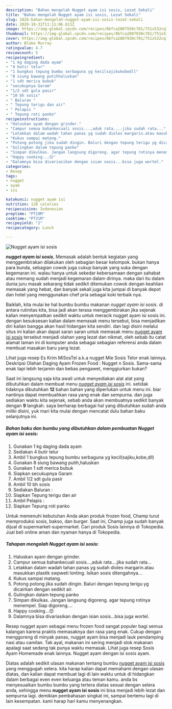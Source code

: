 ```yaml
---
description: "Bahan mengolah Nugget ayam isi sosis, Lezat Sekali"
title: "Bahan mengolah Nugget ayam isi sosis, Lezat Sekali"
slug: 1026-bahan-mengolah-nugget-ayam-isi-sosis-lezat-sekali
date: 2020-10-31T11:11:06.611Z
image: https://img-global.cpcdn.com/recipes/8bfca2807930c781/751x532cq70/nugget-ayam-isi-sosis-foto-resep-utama.jpg
thumbnail: https://img-global.cpcdn.com/recipes/8bfca2807930c781/751x532cq70/nugget-ayam-isi-sosis-foto-resep-utama.jpg
cover: https://img-global.cpcdn.com/recipes/8bfca2807930c781/751x532cq70/nugget-ayam-isi-sosis-foto-resep-utama.jpg
author: Blake Murray
ratingvalue: 4.7
reviewcount: 5
recipeingredient:
- "1 kg daging dada ayam"
- "4 butir telur"
- "1 bungkus tepung bumbu serbaguna yg kecilsajikukobedll"
- "8 siung bawang putihhaluskan"
- "1 sdt merica bubuk"
- "secukupnya Garam"
- "1/2 sdt gula pasir"
- "10 bh sosis"
- " Baluran "
- " Tepung terigu dan air"
- " Pelapis "
- " Tepung roti panko"
recipeinstructions:
- "Haluskan ayam dengan grinder."
- "Campur semua bahankecuali sosis...,aduk rata....jika sudah rata..."
- "Letakkan dalam wadah tahan panas yg sudah dioles margarin.atau masukkan plastik swpweti lonting. Isikan sosis ditengahnya..."
- "Kukus sampai matang."
- "Potong potong jika sudah dingin. Baluri dengan tepung terigu yg dicairkan dengan sedikit air."
- "Gulingkan dalam tepung panko"
- "Simpan dikulkas. Jangan langsung digoreng. agar tepung rotinya menempel. Siap digoreng...."
- "Happy cooking...😊"
- "Dalamnya bisa divariasikan dengan isian sosis...bisa juga wortel."
categories:
- Resep
tags:
- nugget
- ayam
- isi

katakunci: nugget ayam isi 
nutrition: 128 calories
recipecuisine: Indonesian
preptime: "PT19M"
cooktime: "PT31M"
recipeyield: "2"
recipecategory: Lunch

---
```



![Nugget ayam isi sosis](https://img-global.cpcdn.com/recipes/8bfca2807930c781/751x532cq70/nugget-ayam-isi-sosis-foto-resep-utama.jpg)

<b><i>nugget ayam isi sosis</i></b>, Memasak adalah bentuk kegiatan yang menggembirakan dilakukan oleh sebagian besar kelompok. bukan hanya para bunda, sebagian cowok juga cukup banyak yang suka dengan kegemaran ini. walau hanya untuk sekedar kebersamaan dengan sahabat atau memang sudah menjadi kegemaran dalam dirinya. maka dari itu dalam dunia juru masak sekarang tidak sedikit ditemukan cowok dengan keahlian memasak yang hebat, dan banyak sekali juga kita jumpai di banyak depot dan hotel yang menggunakan chef pria sebagai koki terbaik nya.

Baiklah, kita mulai ke hal bumbu bumbu makanan <i>nugget ayam isi sosis</i>. di antara rutinitas kita, bisa jadi akan terasa menggembirakan jika sejenak kalian menyempatkan sedikit waktu untuk meracik nugget ayam isi sosis ini. dengan kesuksesan kalian dalam memasak menu tersebut, bisa menjadikan diri kalian bangga akan hasil hidangan kita sendiri. dan lagi disini melalui situs ini kalian akan dapat saran saran untuk memasak menu <u>nugget ayam isi sosis</u> tersebut menjadi olahan yang lezat dan nikmat, oleh sebab itu catat alamat laman ini di komputer anda sebagai sebagian referensi anda dalam membuat masakan baru yang lezat.

Lihat juga resep Es Krim MiSosTel a.k.a nugget Mie Sosis Telor enak lainnya. Deskripsi Olahan Daging Ayam Frozen Food : Nugget n Sosis. Sama-sama enak tapi lebih terjamin dan bebas pengawet, menggiurkan bukan?


Saat ini langsung saja kita awali untuk menyediakan alat alat yang dibutuhkan dalam membuat menu <u><i>nugget ayam isi sosis</i></u> ini. setidak tidaknya dibutuhkan <b>12</b> bahan bahan yang diperlukan untuk menu ini. biar nantinya dapat membuahkan rasa yang enak dan sempurna. dan juga sediakan waktu kita sejenak, sebab anda akan membuatnya sedikit banyak dengan <b>9</b> langkah. saya berharap berbagai hal yang dibutuhkan sudah anda miliki disini, yuk mari kita mulai dengan mencatat dulu bahan baku selanjutnya ini.

<!--inarticleads1-->

##### Bahan baku dan bumbu yang dibutuhkan dalam pembuatan Nugget ayam isi sosis:

1. Gunakan 1 kg daging dada ayam
1. Sediakan 4 butir telur
1. Ambil 1 bungkus tepung bumbu serbaguna yg kecil(sajiku,kobe,dll)
1. Gunakan 8 siung bawang putih,haluskan
1. Gunakan 1 sdt merica bubuk
1. Siapkan secukupnya Garam
1. Ambil 1/2 sdt gula pasir
1. Ambil 10 bh sosis
1. Sediakan  Baluran :
1. Siapkan  Tepung terigu dan air
1. Ambil  Pelapis :
1. Siapkan  Tepung roti panko


Untuk memenuhi kebutuhan Anda akan produk frozen food, Champ turut memproduksi sosis, bakso, dan burger. Saat ini, Champ juga sudah banyak dijual di supermarket-supermarket. Cari produk Sosis lainnya di Tokopedia. Jual beli online aman dan nyaman hanya di Tokopedia. 

<!--inarticleads2-->

##### Tahapan mengolah Nugget ayam isi sosis:

1. Haluskan ayam dengan grinder.
1. Campur semua bahankecuali sosis...,aduk rata....jika sudah rata...
1. Letakkan dalam wadah tahan panas yg sudah dioles margarin.atau masukkan plastik swpweti lonting. Isikan sosis ditengahnya...
1. Kukus sampai matang.
1. Potong potong jika sudah dingin. Baluri dengan tepung terigu yg dicairkan dengan sedikit air.
1. Gulingkan dalam tepung panko
1. Simpan dikulkas. Jangan langsung digoreng. agar tepung rotinya menempel. Siap digoreng....
1. Happy cooking...😊
1. Dalamnya bisa divariasikan dengan isian sosis...bisa juga wortel.


Resep nugget ayam sebagai menu frozen food sangat populer bagi semua kalangan karena praktis memasaknya dan rasa yang enak. Cukup dengan menggoreng di minyak panas, nugget ayam bisa menjadi lauk pendamping nasi atau camilan. Tak ayal, makanan ini sering menjadi stok makanan apalagi saat sedang tak punya waktu memasak. Lihat juga resep Sosis Ayam Homemade enak lainnya. Nugget ayam dengan isi sosis ayam. 

Diatas adalah sedikit ulasan makanan tentang bumbu <u>nugget ayam isi sosis</u> yang menggugah selera. kita harap kalian dapat memahami dengan ulasan diatas, dan kalian dapat membuat lagi di lain waktu untuk di hidangkan dalam berbagai even even keluarga atau teman kamu. anda bs menyesuaikan bumbu bumbu yang tertera diatas sesuai dengan selera anda, sehingga menu <b>nugget ayam isi sosis</b> ini bisa menjadi lebih lezat dan sempurna lagi. demikian pembahasan singkat ini, sampai bertemu lagi di lain kesempatan. kami harap hari kamu menyenangkan.
